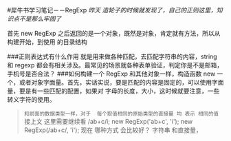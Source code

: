 #犀牛书学习笔记－－RegExp
*昨天 造轮子的时候就发现了，自己的正则这里，知识点不是那么牢固了*

首先 new RegExp 之后返回的是一个对象，既然是对象，肯定就有方法，所以从构建开始，到使用 的目录结构

###正则表达式有什么作用
就是用来做各种匹配，去匹配字符串的内容，string 和 regexp 都会有相关涉及。最常见的场景就各种表单验证，判定你是不是邮箱，手机号是否合法？
###如何构建一个 RegExp
和其他对象一样，构造函数 new 一个，或者对象字面量。首先，实话实说，要是匹配的内容是固定的，可以使用字面量，要是有一些匹配的配置，如果对 字母的长度，大小，这时候就要注意，一些转义字符的使用。
>`和前面的数据类型一样，对于  每个取值相同的原始类型的直接量 均 表示 相同的值`  
接上文 这里需要继续看 
/ab+c/i;
new RegExp('ab+c', 'i');
new RegExp(/ab+c/, 'i');
现在 哪种方式 会比较好？ 字符串 和直接量，



